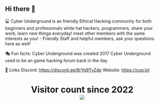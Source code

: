 ## Hi there 👋

💻 Cyber Underground is an friendly Ethical Hacking community for both beginners and professionals white hat hackers, programmers, share your work, learn new things everyday! meet other members with the same interests as you! - Friendly Staff and helpful members, ask your questions here as well!

🎭 Fun facts:
Cyber Underground was created 2017
Cyber Underground used to be an game hacking forum back in the day

👥 Links
Discord: https://discord.gg/8rYq9TyZdp
Website: https://cug.lol

<p> 
  <h1 align="center">Visitor count since 2022<br>
  <img src="https://profile-counter.glitch.me/Cyber-Underground/count.svg" />
    </h1>
</p>


<!--

**Here are some ideas to get you started:**

🙋‍♀️ A short introduction - what is your organization all about?
🌈 Contribution guidelines - how can the community get involved?
👩‍💻 Useful resources - where can the community find your docs? Is there anything else the community should know?
🍿 Fun facts - what does your team eat for breakfast?
🧙 Remember, you can do mighty things with the power of [Markdown](https://docs.github.com/github/writing-on-github/getting-started-with-writing-and-formatting-on-github/basic-writing-and-formatting-syntax)
-->
